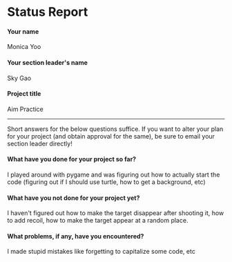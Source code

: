 # Status Report

#### Your name

Monica Yoo

#### Your section leader's name

Sky Gao

#### Project title

Aim Practice

***

Short answers for the below questions suffice. If you want to alter your plan for your project (and obtain approval for the same), be sure to email your section leader directly!

#### What have you done for your project so far?

I played around with pygame and was figuring out how to actually start the code (figuring out if I should use turtle, how to get a background, etc)

#### What have you not done for your project yet?

I haven't figured out how to make the target disappear after shooting it, how to add recoil, how to make the target appear at a random place.

#### What problems, if any, have you encountered?

I made stupid mistakes like forgetting to capitalize some code, etc
